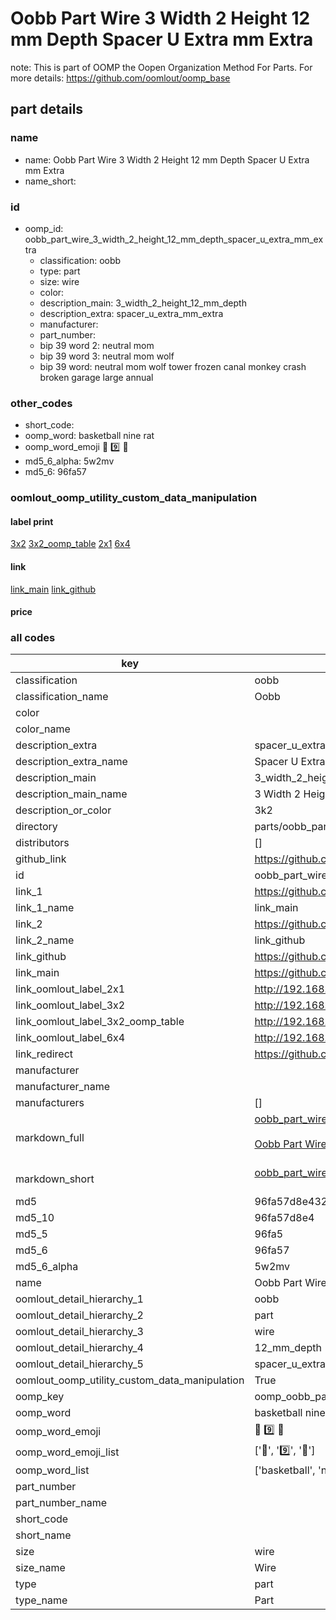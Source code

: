 # Oobb Part Wire 3 Width 2 Height 12 mm Depth Spacer U Extra mm Extra  

note: This is part of OOMP the Oopen Organization Method For Parts. For more details: https://github.com/oomlout/oomp_base

##  part details
  







### name
* name: Oobb Part Wire 3 Width 2 Height 12 mm Depth Spacer U Extra mm Extra
* name_short: 
### id
* oomp_id: oobb_part_wire_3_width_2_height_12_mm_depth_spacer_u_extra_mm_extra
  * classification: oobb
  * type: part
  * size: wire
  * color: 
  * description_main: 3_width_2_height_12_mm_depth
  * description_extra: spacer_u_extra_mm_extra
  * manufacturer: 
  * part_number: 
  * bip 39 word 2: neutral mom
  * bip 39 word 3: neutral mom wolf
  * bip 39 word: neutral mom wolf tower frozen canal monkey crash broken garage large annual

### other_codes
* short_code: 
* oomp_word: basketball nine rat
* oomp_word_emoji :basketball: :nine: :rat:
* md5_6_alpha: 5w2mv
* md5_6: 96fa57






### oomlout_oomp_utility_custom_data_manipulation
#### label print
[3x2](http://192.168.1.245:1112/?label=oomp%205w2mv)
[3x2_oomp_table](http://192.168.1.108:1112/?label=oomp%205w2mv)
[2x1](http://192.168.1.242:1112/?label=oomp%205w2mv)
[6x4](http://192.168.1.55:1112/?label=oomp%205w2mv)    

#### link

[link_main](https://github.com/oomlout/oomlout_oomp_version_1_messy/tree/main/parts/oobb_part_wire_3_width_2_height_12_mm_depth_spacer_u_extra_mm_extra) [link_github](https://github.com/oomlout/oomlout_oomp_version_1_messy/tree/main/parts/oobb_part_wire_3_width_2_height_12_mm_depth_spacer_u_extra_mm_extra)                             

#### price







### all codes 
| key | value |  
| --- | --- |  
| classification | oobb |  
| classification_name | Oobb |  
| color |  |  
| color_name |  |  
| description_extra | spacer_u_extra_mm_extra |  
| description_extra_name | Spacer U Extra mm Extra |  
| description_main | 3_width_2_height_12_mm_depth |  
| description_main_name | 3 Width 2 Height 12 mm Depth |  
| description_or_color | 3k2 |  
| directory | parts/oobb_part_wire_3_width_2_height_12_mm_depth_spacer_u_extra_mm_extra |  
| distributors | [] |  
| github_link | https://github.com/oomlout/oomlout_oomp_part_src/tree/main/parts/oobb_part_wire_3_width_2_height_12_mm_depth_spacer_u_extra_mm_extra |  
| id | oobb_part_wire_3_width_2_height_12_mm_depth_spacer_u_extra_mm_extra |  
| link_1 | https://github.com/oomlout/oomlout_oomp_version_1_messy/tree/main/parts/oobb_part_wire_3_width_2_height_12_mm_depth_spacer_u_extra_mm_extra |  
| link_1_name | link_main |  
| link_2 | https://github.com/oomlout/oomlout_oomp_version_1_messy/tree/main/parts/oobb_part_wire_3_width_2_height_12_mm_depth_spacer_u_extra_mm_extra |  
| link_2_name | link_github |  
| link_github | https://github.com/oomlout/oomlout_oomp_version_1_messy/tree/main/parts/oobb_part_wire_3_width_2_height_12_mm_depth_spacer_u_extra_mm_extra |  
| link_main | https://github.com/oomlout/oomlout_oomp_version_1_messy/tree/main/parts/oobb_part_wire_3_width_2_height_12_mm_depth_spacer_u_extra_mm_extra |  
| link_oomlout_label_2x1 | http://192.168.1.242:1112/?label=oomp%205w2mv |  
| link_oomlout_label_3x2 | http://192.168.1.245:1112/?label=oomp%205w2mv |  
| link_oomlout_label_3x2_oomp_table | http://192.168.1.108:1112/?label=oomp%205w2mv |  
| link_oomlout_label_6x4 | http://192.168.1.55:1112/?label=oomp%205w2mv |  
| link_redirect | https://github.com/oomlout/oomlout_oomp_version_1_messy/tree/main/parts/oobb_part_wire_3_width_2_height_12_mm_depth_spacer_u_extra_mm_extra |  
| manufacturer |  |  
| manufacturer_name |  |  
| manufacturers | [] |  
| markdown_full | [oobb_part_wire_3_width_2_height_12_mm_depth_spacer_u_extra_mm_extra](none)<br>[](none)<br>[Oobb Part Wire 3 Width 2 Height 12 Mm Depth Spacer U Extra Mm Extra](none)<br><br> |  
| markdown_short | [oobb_part_wire_3_width_2_height_12_mm_depth_spacer_u_extra_mm_extra](none)<br><br> |  
| md5 | 96fa57d8e43271e4842ede63f9a3b4a7 |  
| md5_10 | 96fa57d8e4 |  
| md5_5 | 96fa5 |  
| md5_6 | 96fa57 |  
| md5_6_alpha | 5w2mv |  
| name | Oobb Part Wire 3 Width 2 Height 12 mm Depth Spacer U Extra mm Extra |  
| oomlout_detail_hierarchy_1 | oobb |  
| oomlout_detail_hierarchy_2 | part |  
| oomlout_detail_hierarchy_3 | wire |  
| oomlout_detail_hierarchy_4 | 12_mm_depth |  
| oomlout_detail_hierarchy_5 | spacer_u_extra_mm_extra |  
| oomlout_oomp_utility_custom_data_manipulation | True |  
| oomp_key | oomp_oobb_part_wire_3_width_2_height_12_mm_depth_spacer_u_extra_mm_extra |  
| oomp_word | basketball nine rat |  
| oomp_word_emoji | :basketball: :nine: :rat: |  
| oomp_word_emoji_list | [':basketball:', ':nine:', ':rat:'] |  
| oomp_word_list | ['basketball', 'nine', 'rat'] |  
| part_number |  |  
| part_number_name |  |  
| short_code |  |  
| short_name |  |  
| size | wire |  
| size_name | Wire |  
| type | part |  
| type_name | Part |  
